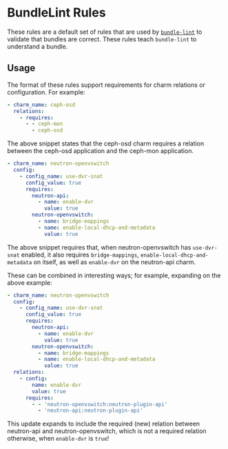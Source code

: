 # BundleLint Rules

These rules are a default set of rules that are used by [`bundle-lint`](https://github.com/ChrisMacNaughton/bundle-lint) to validate that bundles are correct. These rules teach `bundle-lint` to understand a bundle.

## Usage

The format of these rules support requirements for charm relations or configuration. For example:

```yaml
- charm_name: ceph-osd
  relations:
    - requires:
      - - ceph-mon
        - ceph-osd
```

The above snippet states that the ceph-osd charm requires a relation between the ceph-osd application and the ceph-mon application.

```yaml
- charm_name: neutron-openvswitch
  config:
    - config_name: use-dvr-snat
      config_value: true
      requires:
        neutron-api:
          - name: enable-dvr
            value: true
        neutron-openvswitch:
          - name: bridge-mappings
          - name: enable-local-dhcp-and-metadata
            value: true
```

The above snippet requires that, when neutron-openvswitch has `use-dvr-snat` enabled, it also requires `bridge-mappings`, `enable-local-dhcp-and-metadata` on itself, as well as `enable-dvr` on the neutron-api charm.

These can be combined in interesting ways; for example, expanding on the above example:

```yaml
- charm_name: neutron-openvswitch
  config:
    - config_name: use-dvr-snat
      config_value: true
      requires:
        neutron-api:
          - name: enable-dvr
            value: true
        neutron-openvswitch:
          - name: bridge-mappings
          - name: enable-local-dhcp-and-metadata
            value: true
  relations:
    - config:
        name: enable-dvr
        value: true
      requires:
        - - 'neutron-openvswitch:neutron-plugin-api'
          - 'neutron-api:neutron-plugin-api'
```

This update expands to include the required (new) relation between neutron-api and neutron-openvswitch, which is not a required relation otherwise, when `enable-dvr` is `true`!